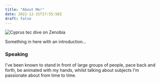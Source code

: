 ```yaml
---
title: "About Me!"
date: 2022-12-31T17:55:58Z
draft: false
---
```


<div class="img__about">
    <img src="/IMG-0267.JPG" alt="Cyprus tec dive on Zenobia">
</div>

Something in here with an introduction...

### Speaking

I've been known to stand in front of large groups of people, pace back and forth, be animated with my hands, whilst talking about subjects I'm passionate about from time to time.
